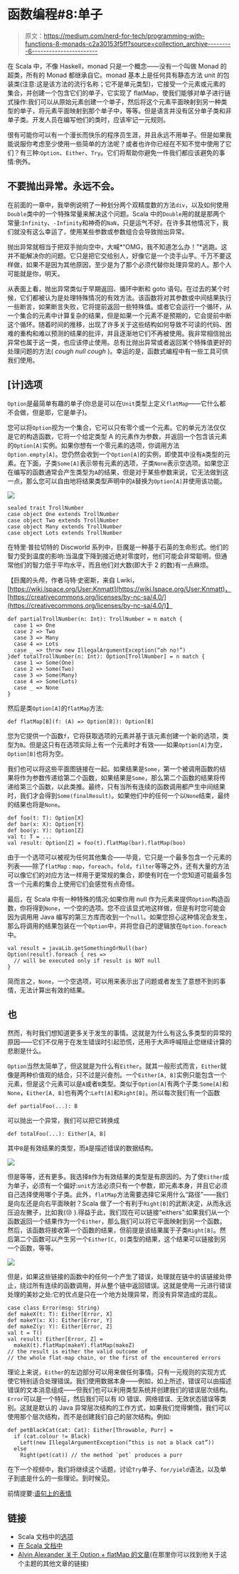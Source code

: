# 函数编程#8:单子

> 原文：<https://medium.com/nerd-for-tech/programming-with-functions-8-monads-c2a30153f5ff?source=collection_archive---------6----------------------->

在 Scala 中，不像 Haskell，monad 只是一个概念——没有一个叫做 Monad 的超类，所有的 Monad 都继承自它。monad 基本上是任何具有静态方法 unit 的包装类(注意:这是该方法的流行名称；它不是单元类型)，它接受一个元素或元素的集合，并创建一个包含它们的单子，它实现了 flatMap，使我们能够对单子进行链式操作:我们可以从原始元素创建一个单子，然后将这个元素平面映射到另一种类型的单子，将元素平面映射到那个单子中，等等。但是语言并没有区分单子类和非单子类。开发人员在编写他们的类时，应该牢记一元规则。

很有可能你可以有一个漫长而快乐的程序员生涯，并且永远不用单子。但是如果我能说服你考虑至少使用一些简单的方法呢？或者也许你已经在不知不觉中使用了它们？有三种:`Option`、`Either`、`Try`。它们将帮助你避免一件我们都应该避免的事情:例外。

## 不要抛出异常。永远不会。

在前面的一章中，我举例说明了一种划分两个双精度数的方法`div`，以及如何使用`Double`类中的一个特殊常量来解决这个问题。Scala 中的`Double`用的就是那两个常量:`Infinity`、`-Infinity`和神奇的`NaN`，只是运气不好。在许多其他情况下，我们就没有这么幸运了，使用某些参数或参数组合会导致抛出异常。

抛出异常就相当于把双手抛向空中，大喊*“OMG，我不知道怎么办！”*逃跑。这并不能解决你的问题。它只是把它交给别人，好像它是一个烫手山芋。千万不要这样做，如果不是因为其他原因，至少是为了那个必须代替你处理异常的人。那个人可能就是你，明天。

从表面上看，抛出异常类似于早期返回、循环中断和 goto 语句。在过去的某个时候，它们都被认为是处理特殊情况的有效方法。该函数将对其参数或中间结果执行一些断言，如果断言失败，它将提前返回一些特殊值。或者它会运行一个循环，从一个集合的元素中计算复杂的结果，但是如果一个元素不是预期的，它会提前中断这个循环。随着时间的推移，出现了许多关于这些结构如何导致不可读的代码、困难的重构和难以预测的结果的批评，并且逐渐地它们不再被使用。我非常相信抛出异常也属于这一类，也应该停止使用。总有比抛出异常或者返回某个特殊值更好的处理问题的方法( **cough* null *cough** )。幸运的是，函数式编程中有一些工具可供我们使用。

## [计]选项

`Option`是最简单有趣的单子(你总是可以在`Unit`类型上定义`flatMap`——它什么都不会做，但是耶，它是单子)。

您可以将`Option`视为一个集合，它可以只有零个或一个元素。它的单元方法仅仅是它的构造函数，它将一个给定类型 A 的元素作为参数，并返回一个包含该元素的`Option[A]`实例。如果你想有一个零元素的选项，你调用方法`Option.empty[A]`。您仍然会收到一个`Option[A]`的实例，即使其中没有`A`类型的元素。在下面，子类`Some[A]`表示带有元素的选项，子类`None`表示空选项。如果您正在编写的函数通常会产生类型为`A`的结果，但是对于某些参数来说，它无法做到这一点，那么您可以自由地将结果类型声明中的`A`替换为`Option[A]`并使用该功能。

![](img/5c4e92b80172c2c636afb2fbad8f6de0.png)

```
sealed trait TrollNumber
case object One extends TrollNumber
case object Two extends TrollNumber
case object Many extends TrollNumber
case object Lots extends TrollNumber
```

在特里·普拉切特的 Discworld 系列中，巨魔是一种基于石英的生命形式。他们的智力受到温度的影响:当温度下降到接近绝对零度时，他们可能会非常聪明，但通常他们的智力低于平均水平，而且他们对大数(即大于 2 的数)有一点麻烦。

【巨魔的头颅，作者马特·史密斯，来自 Lwiki，[https://wiki.lspace.org/User:Knmatt](https://wiki.lspace.org/User:Knmatt)，[https://creativecommons.org/licenses/by-nc-sa/4.0/](https://creativecommons.org/licenses/by-nc-sa/4.0/)】

```
def partialTrollNumber(n: Int): TrollNumber = n match {
  case 1 => One
  case 2 => Two
  case 3 => Many
  case 4 => Lots
  case _ => throw new IllegalArgumentException(“oh no!”)
}def totalTrollNumber(n: Int): Option[TrollNumber] = n match {
  case 1 => Some(One)
  case 2 => Some(Two)
  case 3 => Some(Many)
  case 4 => Some(Lots)
  case _ => None
}
```

然后是类`Option[A]`的`flatMap`方法:

```
def flatMap[B](f: (A) => Option[B]): Option[B]
```

您为它提供一个函数`f`，它将获取选项的元素并基于该元素创建一个新的选项，类型为`B`。但是这只有在选项实际上有一个元素时才有效——如果`Option[A]`为空，`Option[B]`也将为空。

我们也可以将这些平面图链接在一起。如果结果是`Some`，第一个被调用函数的结果将作为参数传递给第二个函数，如果结果是`Some`，那么第二个函数的结果将传递给第三个函数，以此类推。最终，只有当所有连续的函数调用都产生中间结果时，我们才会得到`Some(finalResult)`。如果他们中的任何一个以`None`结束，最终的结果也将是`None`。

```
def foo(t: T): Option[X]
def bar(x: X): Option[Y]
def boo(y: Y): Option[Z]
val t: T = ...
val result: Option[Z] = foo(t).flatMap(bar).flatMap(boo)
```

由于一个选项可以被视为任何其他集合——毕竟，它只是一个最多包含一个元素的列表——除了`flatMap` : `map`，`foreach`，`fold`，`filter`等等之外，还有大量的方法可以像它们的对应方法一样用于更常规的集合，即使有时在一个您知道可能最多包含一个元素的集合上使用它们会感觉有点奇怪。

最后，在 Scala 中有一种特殊的情况:如果你用 null 作为元素来提供`Option`构造函数，你将得到`None`，一个空的选项。您不应该显式地这样做，但是有时您可能会因为调用用 Java 编写的第三方库而收到一个`null`。如果您担心这种情况会发生，那么将调用的结果包装在一个`Option`中，并将您自己的逻辑放在`Option.foreach`中。

```
val result = javaLib.getSomethingOrNull(bar)
Option(result).foreach { res =>
  // will be executed only if result is NOT null
}
```

简而言之，`None`，一个空选项，可以用来表示出了问题或者发生了意想不到的事情，无法计算出有效的结果。

## 也

然而，有时我们想知道更多关于发生的事情。这就是为什么有这么多类型的异常的原因——它们不仅用于在发生错误时引起恐慌，还用于大声呼喊阻止您继续计算的悲剧是什么。

`Option`当然太简单了，但这就是为什么有`Either`。就其一般形式而言，`Either`就像是两种价值观的结合，只不过是兴奋剂。一个`Either[A, B]`实例只能包含一个元素，但是这个元素可以是`A`或者`B`类型。类似于`Option[A]`有两个子类:`Some[A]`和`None`，`Either[A, B]`也有两个:`Left[A]`和`Right[B]`。所以每次我们有一个函数

```
def partialFoo(...): B
```

可以抛出一个异常，我们可以把它转换成

```
def totalFoo(...): Either[A, B]
```

其中`B`是有效结果的类型，而`A`是描述错误的数据结构。

![](img/f186a7044ed05be68ee1c4e912461dce.png)

但是等等，还有更多。我选择`B`作为有效结果的类型是有原因的。为了使`Either`成为单子，必须有一个偏好:`unit`方法必须只有一个参数，即元素本身，并且它必须自己选择使用哪个子类。此外，`flatMap`方法需要选择它采用什么“路径”——我们是向左还是向右平面映射？Scala 做了一个有利于`Right[B]`的武断决定，从而永远压迫左撇子，比如我(😢 ).得益于此，我们现在可以链接“eithers”:如果我们从一个函数返回一个结果作为一个`Either`，那么我们可以将它平面映射到另一个函数。然后，该函数将接收第一个函数的结果，但前提是该结果属于子类`Right[B]`。然后第二个函数可以产生另一个`Either[C, D]`类型的结果，这个结果可以链接到另一个函数，等等。

![](img/82443fcd7efef8a4276b944ac4c628a9.png)

但是，如果这些链接的函数中的任何一个产生了错误，处理就在链中的该链接处停止，绕过所有连续的函数调用，并从整个链中返回错误。这就是使用一元进行错误处理的美妙之处:它的优点是只在一个地方处理异常，而没有异常造成的混乱。

```
case class Error(msg: String)
def makeX(t: T): Either[Error, X]
def makeY(x: X): Either[Error, Y]
def makeZ(y: Y): Either[Error, Z]
val t = T()
val result: Either[Error, Z] = 
  makeX(t).flatMap(makeY).flatMap(makeZ)
// the result is either the valid outcome of 
// the whole flat-map chain, or the first of the encountered errors
```

理论上来说，`Either`的左边部分可以用来做任何事情。只有一元规则的实现方式使它特别适合处理错误。我们使用数据本身——例如，如上所述，错误可以由描述错误的文本消息组成——但我们也可以利用类型系统并创建我们的错误层次结构。`Error`可以是一个特征，然后我们可以有 IO 错误、网络错误、无效状态错误等类别。这就是默认的 Java 异常层次结构的工作方式，如果我们觉得懒惰，我们可以使用那个层次结构，而不是创建我们自己的层次结构。例如:

```
def petBlackCat(cat: Cat): Either[Throwable, Purr] = 
  if (cat.colour != Black) 
    Left(new IllegalArgumentException(“this is not a black cat”))
  else 
    Right(pet(cat)) // the method `pet` produces a purr
```

在下一个视频中，我们将继续这个话题，讨论`Try`单子、`for/yield`语法，以及单子到底是什么的一些理论。到时候见。

前情提要:[语句上的表情](/nerd-for-tech/programming-with-functions-7-expressions-over-statements-20fbb7a9114d)

## 链接

*   Scala 文档中的[选项](https://www.scala-lang.org/api/current/scala/Option.html)
*   [在 Scala 文档中](https://www.scala-lang.org/api/current/scala/util/Either.html)
*   [Alvin Alexander 关于 Option + flatMap 的文章](https://alvinalexander.com/scala/handling-nested-options-with-flatmap-for/)(在那里你可以找到他关于这个主题的其他文章的链接)